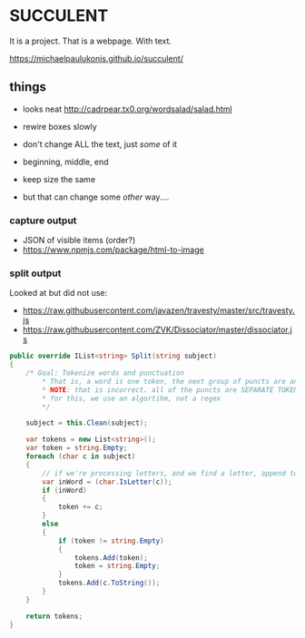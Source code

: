 # SUCCULENT

It is a project. That is a webpage. With text.

<https://michaelpaulukonis.github.io/succulent/>

## things

- looks neat <http://cadrpear.tx0.org/wordsalad/salad.html>

- rewire boxes slowly
- don't change ALL the text, just _some_ of it
- beginning, middle, end
- keep size the same
- but that can change some _other_ way....

### capture output

- JSON of visible items (order?)
- <https://www.npmjs.com/package/html-to-image>

### split output

Looked at but did not use:

- <https://raw.githubusercontent.com/javazen/travesty/master/src/travesty.js>
- <https://raw.githubusercontent.com/ZVK/Dissociator/master/dissociator.js>

```csharp
public override IList<string> Split(string subject)
{
    /* Goal: Tokenize words and punctuation
        * That is, a word is one token, the next group of puncts are another token
        * NOTE: that is incorrect. all of the puncts are SEPARATE TOKENS, not as a group
        * for this, we use an algortihm, not a regex
        */

    subject = this.Clean(subject);

    var tokens = new List<string>();
    var token = string.Empty;
    foreach (char c in subject)
    {
        // if we're processing letters, and we find a letter, append to word
        var inWord = (char.IsLetter(c));
        if (inWord)
        {
            token += c;
        }
        else
        {
            if (token != string.Empty)
            {
                tokens.Add(token);
                token = string.Empty;
            }
            tokens.Add(c.ToString());
        }
    }

    return tokens;
}
```
